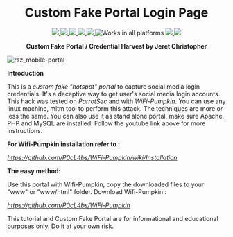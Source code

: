 <html>
<body>
<h1 align="center">Custom Fake Portal Login Page</h1>
<p align="center">
  <a title="No issue known"href="https://github.com/jeretc/cfp/issues">
    <img src="https://img.shields.io/badge/Issues-None-brightgreen.svg">
  </a>
  <a title="MIT License" href="https://opensource.org/licenses/MIT">
    <img src="https://img.shields.io/badge/License-MIT-blue.svg">
  </a>  
  <a title="Perl Download" href="http://php.net/manual/en/install.unix.debian.php">
    <img src="https://img.shields.io/badge/PHP-Required-yellow.svg">
  </a>
      <a title="Apache Download" href="http://php.net/manual/en/install.unix.debian.php">
    <img src="https://img.shields.io/badge/Apache-Required-red.svg">
  </a>
      <a title="MySQL Download" href="https://dev.mysql.com/downloads/Mysql/">
    <img src="https://img.shields.io/badge/mySQL-Required-green.svg">
  </a>
    <img title="Works in all platforms" src="https://img.shields.io/badge/Platform-All-orange.svg">
  <a title="Follow us in Facebook" href="https://www.facebook.com/hackprooftips/">
    <img src="https://img.shields.io/badge/Facebook-Follow-blue.svg">
  </a>
  <a title="Follow me in Youtube" href="https://www.youtube.com/channel/UChiQbAqdmxBWVJZvfXKCq-g">
    <img src="https://img.shields.io/badge/Youtube-Follow-red.svg">
  </a> 
</p> 
<p align="center"><b>Custom Fake Portal / Credential Harvest by Jeret Christopher</b></p>
    
    
    
![rsz_mobile-portal](https://cloud.githubusercontent.com/assets/20941239/21763192/98ff6f92-d697-11e6-8ed1-017aedddce56.jpg)



**Introduction**

This is a *custom fake "hotspot" portal* to capture social media login credentials. It's a deceptive way to get user's social media login accounts. This hack was tested on *ParrotSec* and with *WiFi-Pumpkin*. You can use any linux machine, mitm tool to perform this attack. The techniques are more or less the same. You can also use it as stand alone portal, make sure Apache, PHP and MySQL are installed. Follow the youtube link above for more instructions. 



**For Wifi-Pumpkin installation refer to :**

*https://github.com/P0cL4bs/WiFi-Pumpkin/wiki/Installation*


**The easy method:** 

Use this portal with Wifi-Pumpkin, copy the downloaded files to your "www" or "www/html" folder. Download Wifi-Pumpkin :

*https://github.com/P0cL4bs/WiFi-Pumpkin*



This tutorial and Custom Fake Portal are for informational and educational purposes only. Do it at your own risk.
